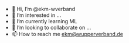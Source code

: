 - 👋 Hi, I’m @ekm-wverband
- 👀 I’m interested in ...  
- 🌱 I’m currently learning ML
- 💞️ I’m looking to collaborate on ...
- 📫 How to reach me ekm@wupperverband.de

<!---
ekm-wverband/ekm-wverband is a ✨ special ✨ repository because its `README.md` (this file) appears on your GitHub profile.
You can click the Preview link to take a look at your changes.
--->
